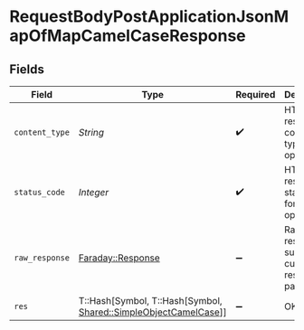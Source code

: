 # RequestBodyPostApplicationJsonMapOfMapCamelCaseResponse


## Fields

| Field                                                                                                           | Type                                                                                                            | Required                                                                                                        | Description                                                                                                     |
| --------------------------------------------------------------------------------------------------------------- | --------------------------------------------------------------------------------------------------------------- | --------------------------------------------------------------------------------------------------------------- | --------------------------------------------------------------------------------------------------------------- |
| `content_type`                                                                                                  | *String*                                                                                                        | :heavy_check_mark:                                                                                              | HTTP response content type for this operation                                                                   |
| `status_code`                                                                                                   | *Integer*                                                                                                       | :heavy_check_mark:                                                                                              | HTTP response status code for this operation                                                                    |
| `raw_response`                                                                                                  | [Faraday::Response](https://www.rubydoc.info/gems/faraday/Faraday/Response)                                     | :heavy_minus_sign:                                                                                              | Raw HTTP response; suitable for custom response parsing                                                         |
| `res`                                                                                                           | T::Hash[Symbol, T::Hash[Symbol, [Shared::SimpleObjectCamelCase](../../models/shared/simpleobjectcamelcase.md)]] | :heavy_minus_sign:                                                                                              | OK                                                                                                              |